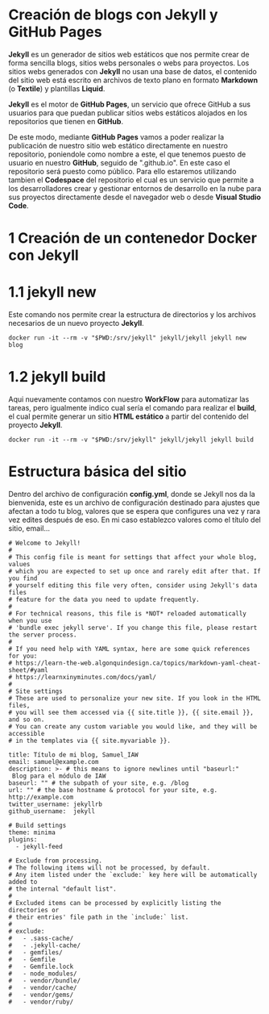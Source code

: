 # Creación de blogs con Jekyll y GitHub Pages

**Jekyll** es un generador de sitios web estáticos que nos permite crear de forma sencilla blogs, sitios webs personales o webs para proyectos. Los sitios webs generados con **Jekyll** no usan una base de datos, el contenido del sitio web está escrito en archivos de texto plano en formato **Markdown** (o **Textile**) y plantillas **Liquid**.

**Jekyll** es el motor de **GitHub Pages**, un servicio que ofrece GitHub a sus usuarios para que puedan publicar sitios webs estáticos alojados en los repositorios que tienen en **GitHub**.

De este modo, mediante **GitHub Pages** vamos a poder realizar la publicación de nuestro sitio web estático directamente en nuestro repositorio, poniendole como nombre a este, el que tenemos puesto de usuario en nuestro **GitHub**, seguido de ".github.io". 
En este caso el repositorio será puesto como público. Para ello estaremos utilizando tambien el **Codespace** del repositorio el cual es un servicio que permite a los desarrolladores crear y gestionar entornos de desarrollo en la nube para sus proyectos directamente desde el navegador web o desde **Visual Studio Code**. 

# 1 Creación de un contenedor Docker con Jekyll

# 1.1 jekyll new

Este comando nos permite crear la estructura de directorios y los archivos necesarios de un nuevo proyecto **Jekyll**.

```
docker run -it --rm -v "$PWD:/srv/jekyll" jekyll/jekyll jekyll new blog
```

# 1.2 jekyll build

Aqui nuevamente contamos con nuestro **WorkFlow** para automatizar las tareas, pero igualmente indico cual sería el comando para realizar el **build**, el cual permite generar un sitio **HTML estático** a partir del contenido del proyecto **Jekyll**.

```
docker run -it --rm -v "$PWD:/srv/jekyll" jekyll/jekyll jekyll build
```
# Estructura básica del sitio

Dentro del archivo de configuración **config.yml**, donde se Jekyll nos da la bienvenida, este es un archivo de configuración destinado para ajustes que afectan a todo tu blog, valores que se espera que configures una vez y rara vez edites después de eso. 
En mi caso establezco valores como el título del sitio, email...

```
# Welcome to Jekyll!
#
# This config file is meant for settings that affect your whole blog, values
# which you are expected to set up once and rarely edit after that. If you find
# yourself editing this file very often, consider using Jekyll's data files
# feature for the data you need to update frequently.
#
# For technical reasons, this file is *NOT* reloaded automatically when you use
# 'bundle exec jekyll serve'. If you change this file, please restart the server process.
#
# If you need help with YAML syntax, here are some quick references for you: 
# https://learn-the-web.algonquindesign.ca/topics/markdown-yaml-cheat-sheet/#yaml
# https://learnxinyminutes.com/docs/yaml/
#
# Site settings
# These are used to personalize your new site. If you look in the HTML files,
# you will see them accessed via {{ site.title }}, {{ site.email }}, and so on.
# You can create any custom variable you would like, and they will be accessible
# in the templates via {{ site.myvariable }}.

title: Título de mi blog, Samuel_IAW
email: samuel@example.com
description: >- # this means to ignore newlines until "baseurl:"
 Blog para el módulo de IAW
baseurl: "" # the subpath of your site, e.g. /blog
url: "" # the base hostname & protocol for your site, e.g. http://example.com
twitter_username: jekyllrb
github_username:  jekyll

# Build settings
theme: minima
plugins:
  - jekyll-feed

# Exclude from processing.
# The following items will not be processed, by default.
# Any item listed under the `exclude:` key here will be automatically added to
# the internal "default list".
#
# Excluded items can be processed by explicitly listing the directories or
# their entries' file path in the `include:` list.
#
# exclude:
#   - .sass-cache/
#   - .jekyll-cache/
#   - gemfiles/
#   - Gemfile
#   - Gemfile.lock
#   - node_modules/
#   - vendor/bundle/
#   - vendor/cache/
#   - vendor/gems/
#   - vendor/ruby/
```
